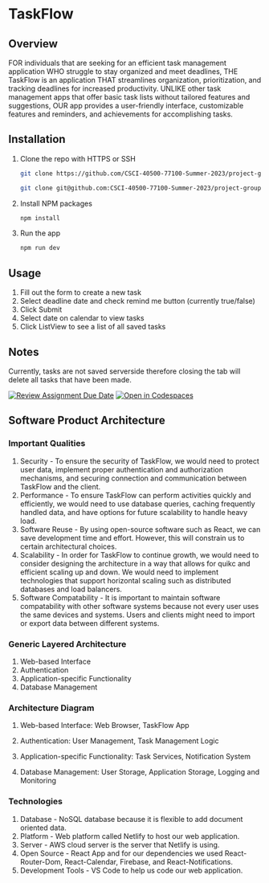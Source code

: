 # TaskFlow

## Overview

FOR individuals that are seeking for an efficient task management application WHO struggle to stay organized and meet deadlines, THE TaskFlow is an application THAT streamlines organization, prioritization, and tracking deadlines for increased productivity. UNLIKE other task management apps that offer basic task lists without tailored features and suggestions, OUR app provides a user-friendly interface, customizable features and reminders, and achievements for accomplishing tasks.

## Installation

1. Clone the repo with HTTPS or SSH

    ```sh
    git clone https://github.com/CSCI-40500-77100-Summer-2023/project-group-2.git
    ```

    ```sh
    git clone git@github.com:CSCI-40500-77100-Summer-2023/project-group-2.git
    ```

2. Install NPM packages

    ```sh
    npm install
    ```

3. Run the app

    ```sh
    npm run dev
    ```

## Usage

1. Fill out the form to create a new task
2. Select deadline date and check remind me button (currently true/false)
3. Click Submit
4. Select date on calendar to view tasks
5. Click ListView to see a list of all saved tasks

## Notes

Currently, tasks are not saved serverside therefore closing the tab will delete all tasks that have been made.

[![Review Assignment Due Date](https://classroom.github.com/assets/deadline-readme-button-24ddc0f5d75046c5622901739e7c5dd533143b0c8e959d652212380cedb1ea36.svg)](https://classroom.github.com/a/KgC_EPX5)
[![Open in Codespaces](https://classroom.github.com/assets/launch-codespace-7f7980b617ed060a017424585567c406b6ee15c891e84e1186181d67ecf80aa0.svg)](https://classroom.github.com/open-in-codespaces?assignment_repo_id=11310054)

## Software Product Architecture

### Important Qualities

1. Security - To ensure the security of TaskFlow, we would need to protect user data, implement proper authentication and authorization mechanisms, and securing connection and communication between TaskFlow and the client.
2. Performance - To ensure TaskFlow can perform activities quickly and efficiently, we would need to use database queries, caching frequently handled data, and have options for future scalability to handle heavy load.
3. Software Reuse - By using open-source software such as React, we can save development time and effort. However, this will constrain us to certain architectural choices.
4. Scalability - In order for TaskFlow to continue growth, we would need to consider designing the architecture in a way that allows for quikc and efficient scaling up and down. We would need to implement technologies that support horizontal scaling such as distributed databases and load balancers.
5. Software Compatability - It is important to maintain software compatability with other software systems because not every user uses the same devices and systems. Users and clients might need to import or export data between different systems.

### Generic Layered Architecture

1. Web-based Interface
2. Authentication
3. Application-specific Functionality
4. Database Management

### Architecture Diagram

1. Web-based Interface:
Web Browser, TaskFlow App

2. Authentication:
User Management, Task Management Logic

3. Application-specific Functionality:
Task Services, Notification System

4. Database Management:
User Storage, Application Storage, Logging and Monitoring

### Technologies

1. Database - NoSQL database because it is flexible to add document oriented data.
2. Platform - Web platform called Netlify to host our web application.
3. Server - AWS cloud server is the server that Netlify is using.
4. Open Source - React App and for our dependencies we used React-Router-Dom, React-Calendar, Firebase, and React-Notifications.
5. Development Tools - VS Code to help us code our web application.
